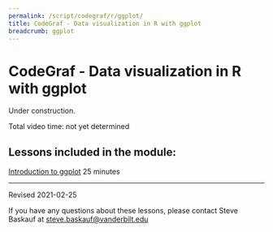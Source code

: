 ```yaml
---
permalink: /script/codegraf/r/ggplot/
title: CodeGraf - Data visualization in R with ggplot
breadcrumb: ggplot
---
```


# CodeGraf - Data visualization in R with ggplot

Under construction.

Total video time: not yet determined



## Lessons included in the module:

[Introduction to ggplot](../../032) 25 minutes

----

Revised 2021-02-25

If you have any questions about these lessons, please contact Steve Baskauf at [steve.baskauf@vanderbilt.edu](mailto:steve.baskauf@vanderbilt.edu)
